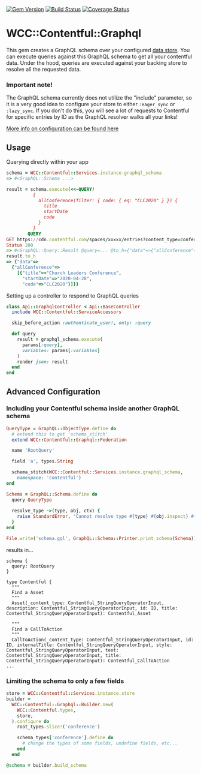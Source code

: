 [![Gem Version](https://badge.fury.io/rb/wcc-contentful-graphql.svg)](https://rubygems.org/gems/wcc-contentful-graphql)
[![Build Status](https://circleci.com/gh/watermarkchurch/wcc-contentful.svg?style=svg)](https://circleci.com/gh/watermarkchurch/wcc-contentful)
[![Coverage Status](https://coveralls.io/repos/github/watermarkchurch/wcc-contentful/badge.svg?branch=master)](https://coveralls.io/github/watermarkchurch/wcc-contentful?branch=master)

# WCC::Contentful::Graphql

This gem creates a GraphQL schema over your configured [data store](https://www.rubydoc.info/gems/wcc-contentful#Store_API).
You can execute queries against this GraphQL schema to get all your contentful
data.  Under the hood, queries are executed against your backing store to
resolve all the requested data.

### Important note!
The GraphQL schema currently does not utilize the "include" parameter, so it is
a very good idea to configure your store to either `:eager_sync`
or `:lazy_sync`.  If you don't do this, you will see a lot of requests to
Contentful for specific entries by ID as the GraphQL resolver walks all your links!

[More info on configuration can be found here](https://www.rubydoc.info/gems/wcc-contentful/WCC%2FContentful%2FConfiguration:store=)

## Usage

Querying directly within your app
```rb
schema = WCC::Contentful::Services.instance.graphql_schema
=> #<GraphQL::Schema ...>

result = schema.execute(<<~QUERY)
          {
            allConference(filter: { code: { eq: "CLC2020" } }) {
              title
              startDate
              code
            }
          }
        QUERY
GET https://cdn.contentful.com/spaces/xxxxx/entries?content_type=conference&fields.code.en-US=CLC2020&locale=%2A
Status 200
=> #<GraphQL::Query::Result @query=... @to_h={"data"=>{"allConference"=>[{"title"=>"Church Leaders Conference", "startDate"=>"2020-04-28", "code"=>"CLC2020"}]}}>
result.to_h
=> {"data"=>
  {"allConference"=>
    [{"title"=>"Church Leaders Conference",
      "startDate"=>"2020-04-28",
      "code"=>"CLC2020"}]}}
```

Setting up a controller to respond to GraphQL queries

```rb
class Api::GraphqlController < Api::BaseController
  include WCC::Contentful::ServiceAccessors

  skip_before_action :authenticate_user!, only: :query

  def query
    result = graphql_schema.execute(
      params[:query],
      variables: params[:variables]
    )
    render json: result
  end
end
```

## Advanced Configuration

### Including your Contentful schema inside another GraphQL schema

```rb
QueryType = GraphQL::ObjectType.define do
  # extend this to get 'schema_stitch'
  extend WCC::Contentful::Graphql::Federation

  name 'RootQuery'

  field 'a', types.String

  schema_stitch(WCC::Contentful::Services.instance.graphql_schema,
    namespace: 'contentful')
end

Schema = GraphQL::Schema.define do
  query QueryType
  
  resolve_type ->(type, obj, ctx) {
    raise StandardError, "Cannot resolve type #{type} #{obj.inspect} #{ctx.inspect}"
  }
end

File.write('schema.gql', GraphQL::Schema::Printer.print_schema(Schema))
```
results in...
```gql
schema {
  query: RootQuery
}

type Contentful {
  """
  Find a Asset
  """
  Asset(_content_type: Contentful_StringQueryOperatorInput, description: Contentful_StringQueryOperatorInput, id: ID, title: Contentful_StringQueryOperatorInput): Contentful_Asset

  """
  Find a CallToAction
  """
  CallToAction(_content_type: Contentful_StringQueryOperatorInput, id: ID, internalTitle: Contentful_StringQueryOperatorInput, style: Contentful_StringQueryOperatorInput, text: Contentful_StringQueryOperatorInput, title: Contentful_StringQueryOperatorInput): Contentful_CallToAction
...
```

### Limiting the schema to only a few fields

```rb
store = WCC::Contentful::Services.instance.store
builder =
  WCC::Contentful::Graphql::Builder.new(
    WCC::Contentful.types,
    store,
  ).configure do
    root_types.slice!('conference')

    schema_types['conference'].define do
      # change the types of some fields, undefine fields, etc...
    end
  end

@schema = builder.build_schema
```
